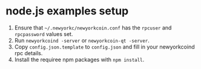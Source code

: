 # node.js examples setup

 1. Ensure that `~/.newyorkc/newyorkcoin.conf` has the `rpcuser` and `rpcpassword` values set.
 2. Run `newyorkcoind -server` or `newyorkcoin-qt -server`.
 3. Copy `config.json.template` to `config.json` and fill in your newyorkcoind rpc details.
 4. Install the requiree npm packages with `npm install`.
